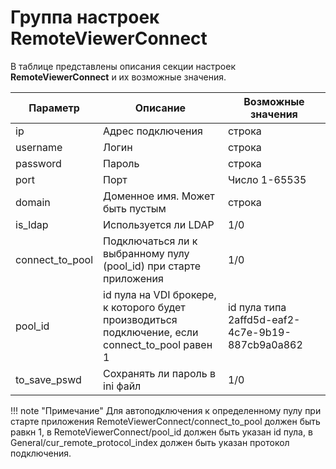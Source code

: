 # Группа настроек RemoteViewerConnect

В таблице представлены описания секции настроек **RemoteViewerConnect** и их возможные значения.

| Параметр                         | Описание                                                                                                 | Возможные значения |
|----------------------------------|----------------------------------------------------------------------------------------------------------|--------------------|
| ip                               | Адрес подключения                                                                                        | строка             |
| username                         | Логин                                                                                                    | строка             |
| password                         | Пароль                                                                                                   | строка             |
| port                             | Порт                                                                                                     | Число 1-65535      |
| domain                           | Доменное имя. Может быть пустым                                                                          | строка             |
| is_ldap                          | Используется ли LDAP                                                                                     | 1/0                |
| connect_to_pool                  | Подключаться ли к выбранному пулу (pool_id) при старте приложения                                      | 1/0                |
|pool_id                           |id пула на VDI брокере, к которого будет производиться подключение, если connect_to_pool равен 1          | id пула типа 2affd5d-eaf2-4c7e-9b19-887cb9a0a862|
| to_save_pswd                     | Сохранять ли пароль в ini файл                                                                           | 1/0                |

!!! note "Примечание" 
  Для автоподключения к определенному пулу при старте приложения RemoteViewerConnect/connect_to_pool должен быть равкн 1, 
 в RemoteViewerConnect/pool_id должен быть указан id пула, в General/cur_remote_protocol_index должен 
 быть указан протокол подключения.